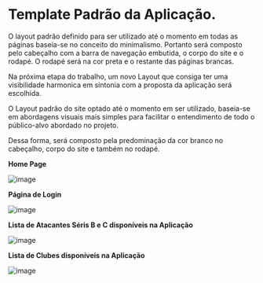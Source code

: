 # Template Padrão da Aplicação.

O layout padrão definido para ser utilizado até o momento em todas as páginas baseia-se no conceito do minimalismo. Portanto será composto pelo cabeçalho com a barra de navegação embutida, o corpo do site e o rodapé. O rodapé será na cor preta e o restante das páginas brancas.

Na próxima etapa do trabalho, um novo Layout que consiga ter uma visibilidade harmonica em sintonia com a proposta da aplicação será escolhida.

O Layout padrão do site optado até o momento em ser utilizado, baseia-se em abordagens visuais mais simples para facilitar o entendimento de todo o público-alvo abordado no projeto.

Dessa forma, será composto pela predominação da cor branco no cabeçalho, corpo do site e também no rodapé. 

**Home Page**

![image](https://github.com/ICEI-PUC-Minas-PMV-ADS/pmv-ads-2023-2-e2-proj-int-t1-time2-futebol/assets/126628545/92702a73-8228-4520-a12b-826da8a29980)

**Página de Login**

![image](https://github.com/ICEI-PUC-Minas-PMV-ADS/pmv-ads-2023-2-e2-proj-int-t1-time2-futebol/assets/126628545/e9908f1b-2174-47c3-8720-4f1225e6b752)

**Lista de Atacantes Séris B e C disponíveis na Aplicação**

![image](https://github.com/ICEI-PUC-Minas-PMV-ADS/pmv-ads-2023-2-e2-proj-int-t1-time2-futebol/assets/126628545/0d937d4e-0138-4bdd-9779-2163faeb2017)

**Lista de Clubes disponíveis na Aplicação**

![image](https://github.com/ICEI-PUC-Minas-PMV-ADS/pmv-ads-2023-2-e2-proj-int-t1-time2-futebol/assets/126628545/445cffd7-077a-4266-9716-3d3105622fde)


